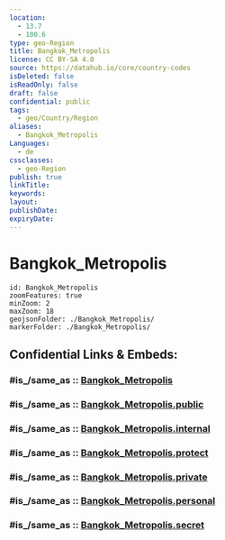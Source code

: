```yaml
---
location:
  - 13.7
  - 100.6
type: geo-Region
title: Bangkok_Metropolis
license: CC BY-SA 4.0
source: https://datahub.io/core/country-codes
isDeleted: false
isReadOnly: false
draft: false
confidential: public
tags:
  - geo/Country/Region
aliases:
  - Bangkok_Metropolis
Languages:
  - de
cssclasses:
  - geo-Region
publish: true
linkTitle:
keywords:
layout:
publishDate:
expiryDate:
---
```


# Bangkok_Metropolis

```leaflet
id: Bangkok_Metropolis
zoomFeatures: true 
minZoom: 2 
maxZoom: 18
geojsonFolder: ./Bangkok_Metropolis/
markerFolder: ./Bangkok_Metropolis/
```


## Confidential Links & Embeds: 

### #is_/same_as :: [Bangkok_Metropolis](/_Standards/Earth/Continent/Asia/Asia~South~East/Thailand/Provinces~Thailand/Bangkok_Metropolis.md) 

### #is_/same_as :: [Bangkok_Metropolis.public](/_public/Earth/Continent/Asia/Asia~South~East/Thailand/Provinces~Thailand/Bangkok_Metropolis.public.md) 

### #is_/same_as :: [Bangkok_Metropolis.internal](/_internal/Earth/Continent/Asia/Asia~South~East/Thailand/Provinces~Thailand/Bangkok_Metropolis.internal.md) 

### #is_/same_as :: [Bangkok_Metropolis.protect](/_protect/Earth/Continent/Asia/Asia~South~East/Thailand/Provinces~Thailand/Bangkok_Metropolis.protect.md) 

### #is_/same_as :: [Bangkok_Metropolis.private](/_private/Earth/Continent/Asia/Asia~South~East/Thailand/Provinces~Thailand/Bangkok_Metropolis.private.md) 

### #is_/same_as :: [Bangkok_Metropolis.personal](/_personal/Earth/Continent/Asia/Asia~South~East/Thailand/Provinces~Thailand/Bangkok_Metropolis.personal.md) 

### #is_/same_as :: [Bangkok_Metropolis.secret](/_secret/Earth/Continent/Asia/Asia~South~East/Thailand/Provinces~Thailand/Bangkok_Metropolis.secret.md)

